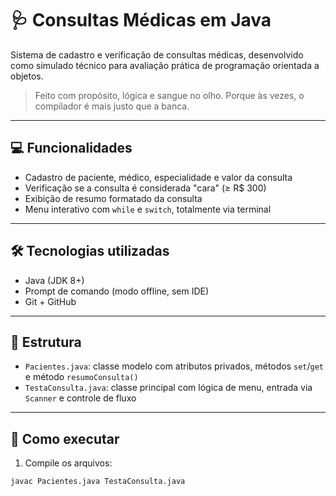 # 🩺 Consultas Médicas em Java

Sistema de cadastro e verificação de consultas médicas, desenvolvido como simulado técnico para avaliação prática de programação orientada a objetos.

> Feito com propósito, lógica e sangue no olho. Porque às vezes, o compilador é mais justo que a banca.

---

## 💻 Funcionalidades

- Cadastro de paciente, médico, especialidade e valor da consulta
- Verificação se a consulta é considerada "cara" (≥ R$ 300)
- Exibição de resumo formatado da consulta
- Menu interativo com `while` e `switch`, totalmente via terminal

---

## 🛠️ Tecnologias utilizadas

- Java (JDK 8+)
- Prompt de comando (modo offline, sem IDE)
- Git + GitHub

---

## 📂 Estrutura

- `Pacientes.java`: classe modelo com atributos privados, métodos `set`/`get` e método `resumoConsulta()`
- `TestaConsulta.java`: classe principal com lógica de menu, entrada via `Scanner` e controle de fluxo

---

## 🚀 Como executar

1. Compile os arquivos:

```bash
javac Pacientes.java TestaConsulta.java
